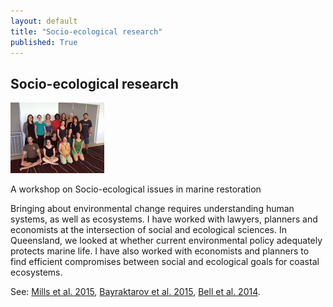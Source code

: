 ```yaml
---
layout: default
title: "Socio-ecological research"
published: True  
---
```


## Socio-ecological research

<div class = "image_caption">
<img src ="/images/workshopsmall.png" alt="coral reef" class="largeimage"/>
<p>
A workshop on Socio-ecological issues in marine restoration </p>
</div>  

Bringing about environmental change requires understanding human systems, as well as ecosystems. I have worked with lawyers, planners and economists at the intersection of social and ecological sciences. In Queensland, we looked at whether current environmental policy adequately protects marine life. I have also worked with economists and planners to find efficient compromises between social and ecological goals for coastal ecosystems.  


See: [Mills et al. 2015](http://onlinelibrary.wiley.com/doi/10.1111/conl.12213/full), [Bayraktarov et al. 2015](https://www.researchgate.net/profile/Peter_Mumby/publication/283858856_The_cost_and_feasibility_of_marine_coastal_restoration/links/564d364608ae1ef9296a8c4d.pdf), [Bell et al. 2014](http://papers.ssrn.com/sol3/papers.cfm?abstract_id=2408925).  
